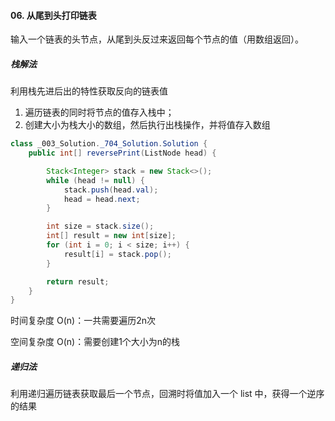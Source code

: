 #### 06. 从尾到头打印链表

输入一个链表的头节点，从尾到头反过来返回每个节点的值（用数组返回）。

##### 栈解法

利用栈先进后出的特性获取反向的链表值

1. 遍历链表的同时将节点的值存入栈中；
2. 创建大小为栈大小的数组，然后执行出栈操作，并将值存入数组

```java
class _003_Solution._704_Solution.Solution {
    public int[] reversePrint(ListNode head) {

        Stack<Integer> stack = new Stack<>();
        while (head != null) {
            stack.push(head.val);
            head = head.next;
        }

        int size = stack.size();
        int[] result = new int[size];
        for (int i = 0; i < size; i++) {
            result[i] = stack.pop();
        }

        return result;
    }
}
```

时间复杂度 O(n)：一共需要遍历2n次

空间复杂度 O(n)：需要创建1个大小为n的栈

##### 递归法

利用递归遍历链表获取最后一个节点，回溯时将值加入一个 list 中，获得一个逆序的结果





